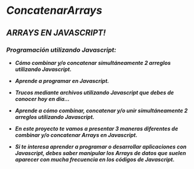 # **_ConcatenarArrays_**

## **_ARRAYS EN JAVASCRIPT!_**

### **_Programación utilizando Javascript:_**

- **_Cómo combinar y/o concatenar simultáneamente 2 arreglos utilizando Javascript._**
  
- **_Aprende a programar en Javascript._**
  
- **_Trucos mediante archivos utilizando Javascript que debes de conocer hoy en día..._**
  
- **_Aprende a cómo combinar, concatenar y/o unir simultáneamente 2 arreglos utilizando Javascript._**
  
- **_En este proyecto te vamos a presentar 3 maneras diferentes de combinar y/o concatenar Arrays en Javascript._**

- **_Si te interesa aprender a programar o desarrollar aplicaciones con Javascript, debes saber manipular los Arrays de datos que suelen aparecer con mucha frecuencia en los códigos de Javascript._**
